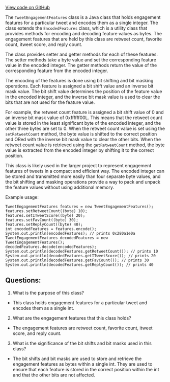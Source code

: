[View code on GitHub](https://github.com/misbahsy/the-algorithm/src/java/com/twitter/search/common/relevance/features/TweetEngagementFeatures.java)

The `TweetEngagementFeatures` class is a Java class that holds engagement features for a particular tweet and encodes them as a single integer. The class extends the `EncodedFeatures` class, which is a utility class that provides methods for encoding and decoding feature values as bytes. The engagement features that are held by this class are retweet count, favorite count, itweet score, and reply count. 

The class provides setter and getter methods for each of these features. The setter methods take a byte value and set the corresponding feature value in the encoded integer. The getter methods return the value of the corresponding feature from the encoded integer. 

The encoding of the features is done using bit shifting and bit masking operations. Each feature is assigned a bit shift value and an inverse bit mask value. The bit shift value determines the position of the feature value in the encoded integer, and the inverse bit mask value is used to clear the bits that are not used for the feature value. 

For example, the retweet count feature is assigned a bit shift value of 0 and an inverse bit mask value of 0xffffff00L. This means that the retweet count value is stored in the least significant byte of the encoded integer, and the other three bytes are set to 0. When the retweet count value is set using the `setRetweetCount` method, the byte value is shifted to the correct position and ORed with the inverse bit mask value to clear the other bits. When the retweet count value is retrieved using the `getRetweetCount` method, the byte value is extracted from the encoded integer by shifting it to the correct position.

This class is likely used in the larger project to represent engagement features of tweets in a compact and efficient way. The encoded integer can be stored and transmitted more easily than four separate byte values, and the bit shifting and masking operations provide a way to pack and unpack the feature values without using additional memory. 

Example usage:

```
TweetEngagementFeatures features = new TweetEngagementFeatures();
features.setRetweetCount((byte) 10);
features.setITweetScore((byte) 20);
features.setFavCount((byte) 30);
features.setReplyCount((byte) 40);
int encodedFeatures = features.encode();
System.out.println(encodedFeatures); // prints 0x280a1e0a
TweetEngagementFeatures decodedFeatures = new TweetEngagementFeatures();
decodedFeatures.decode(encodedFeatures);
System.out.println(decodedFeatures.getRetweetCount()); // prints 10
System.out.println(decodedFeatures.getITweetScore()); // prints 20
System.out.println(decodedFeatures.getFavCount()); // prints 30
System.out.println(decodedFeatures.getReplyCount()); // prints 40
```
## Questions: 
 1. What is the purpose of this class?
- This class holds engagement features for a particular tweet and encodes them as a single int.

2. What are the engagement features that this class holds?
- The engagement features are retweet count, favorite count, itweet score, and reply count.

3. What is the significance of the bit shifts and bit masks used in this class?
- The bit shifts and bit masks are used to store and retrieve the engagement features as bytes within a single int. They are used to ensure that each feature is stored in the correct position within the int and that the other bits are not affected.
